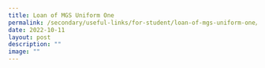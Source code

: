```yaml
---
title: Loan of MGS Uniform One
permalink: /secondary/useful-links/for-student/loan-of-mgs-uniform-one/
date: 2022-10-11
layout: post
description: ""
image: ""
---
```

